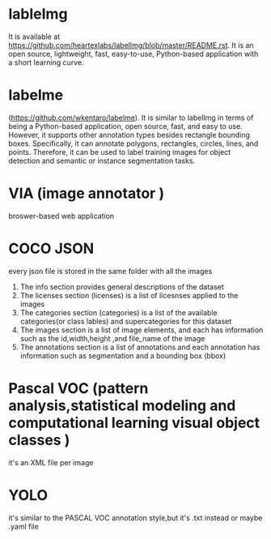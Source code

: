 # lableImg
It is available at https://github.com/heartexlabs/labelImg/blob/master/README.rst. It is an open source, lightweight,
fast, easy-to-use, Python-based application with a short learning curve.
# labelme 
(https://github.com/wkentaro/labelme). It is similar to labelImg in terms of being a Python-based application, open source, fast, and easy to use. However, it supports other annotation types besides rectangle bounding boxes. Specifically, it can annotate polygons, rectangles, circles, lines, and points. Therefore, it can be used to label training images for object detection and semantic or instance segmentation tasks.
# VIA (image annotator )
broswer-based web application 
# COCO JSON 
every json file is stored in the same folder with all the images 
1. The info section provides general descriptions of the dataset
2. The licenses section (licenses) is a list of licesnses applied to the images
3. The categories section (categories) is a list of the available categories(or class lables) and supercategories for this dataset 
4. The images section is a list of image elements, and each has information such as the id,width,height ,and file_name of the image
5. The annotations section is a list of annotations and each annotation has information such as segmentation and a bounding box (bbox)
# Pascal VOC (pattern analysis,statistical modeling and computational learning visual object classes )
it's an XML file per image 
# YOLO  
it's similar to the PASCAL VOC annotation style,but it's .txt instead  or maybe .yaml file 

